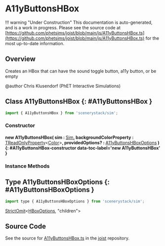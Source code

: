 # A11yButtonsHBox

!!! warning "Under Construction"
    This documentation is auto-generated, and is a work in progress. Please see the source code at
    [https://github.com/phetsims/joist/blob/main/js/A11yButtonsHBox.ts](https://github.com/phetsims/joist/blob/main/js/A11yButtonsHBox.ts) for the most up-to-date information.

## Overview

Creates an HBox that can have the sound toggle button, a11y button, or be empty

@author Chris Klusendorf (PhET Interactive Simulations)

## Class A11yButtonsHBox {: #A11yButtonsHBox }


```js
import { A11yButtonsHBox } from 'scenerystack/sim';
```
### Constructor

#### new A11yButtonsHBox( sim : <span style="font-weight: 400;">[Sim](../sim/Sim.md)</span>, backgroundColorProperty : <span style="font-weight: 400;">[TReadOnlyProperty](../axon/TReadOnlyProperty.md)&lt;[Color](../scenery/Color.md)&gt;</span>, providedOptions? : <span style="font-weight: 400;">[A11yButtonsHBoxOptions](../sim/A11yButtonsHBox.md#A11yButtonsHBoxOptions)</span> ) {: #A11yButtonsHBox-constructor data-toc-label='new A11yButtonsHBox' }

### Instance Methods





## Type A11yButtonsHBoxOptions {: #A11yButtonsHBoxOptions }


```js
import type { A11yButtonsHBoxOptions } from 'scenerystack/sim';
```


[StrictOmit](../phet-core/StrictOmit.md)&lt;[HBoxOptions](../scenery/HBox.md#HBoxOptions), "children"&gt;



## Source Code

See the source for [A11yButtonsHBox.ts](https://github.com/phetsims/joist/blob/main/js/A11yButtonsHBox.ts) in the [joist](https://github.com/phetsims/joist) repository.
